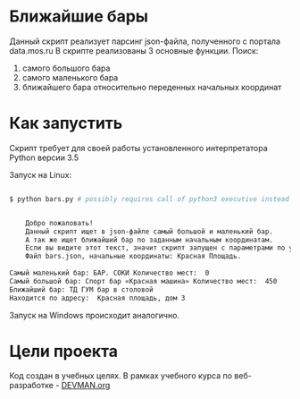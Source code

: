 # Ближайшие бары
Данный скрипт реализует парсинг json-файла, полученного с портала data.mos.ru
В скрипте реализованы 3 основные функции.
Поиск:
1. самого большого бара
2. самого маленького бара
3. ближайшего бара относительно переденных начальных координат



# Как запустить

Скрипт требует для своей работы установленного интерпретатора Python версии 3.5

Запуск на Linux:

```bash

$ python bars.py # possibly requires call of python3 executive instead of just python


    Добро пожаловать! 
    Данный скрипт ищет в json-файле самый большой и маленький бар. 
    А так же ищет ближайший бар по заданным начальным координатам.
    Если вы видите этот текст, значит скрипт запущен с параметрами по умолчанию.
    Файл bars.json, начальные координаты: Красная Площадь.
    
Самый маленький бар: БАР. СОКИ Количество мест:  0
Самый большой бар: Спорт бар «Красная машина» Количество мест:  450
Ближайший бар: ТД ГУМ бар в столовой 
Находится по адресу:  Красная площадь, дом 3


```

Запуск на Windows происходит аналогично.

# Цели проекта

Код создан в учебных целях. В рамках учебного курса по веб-разработке - [DEVMAN.org](https://devman.org)
